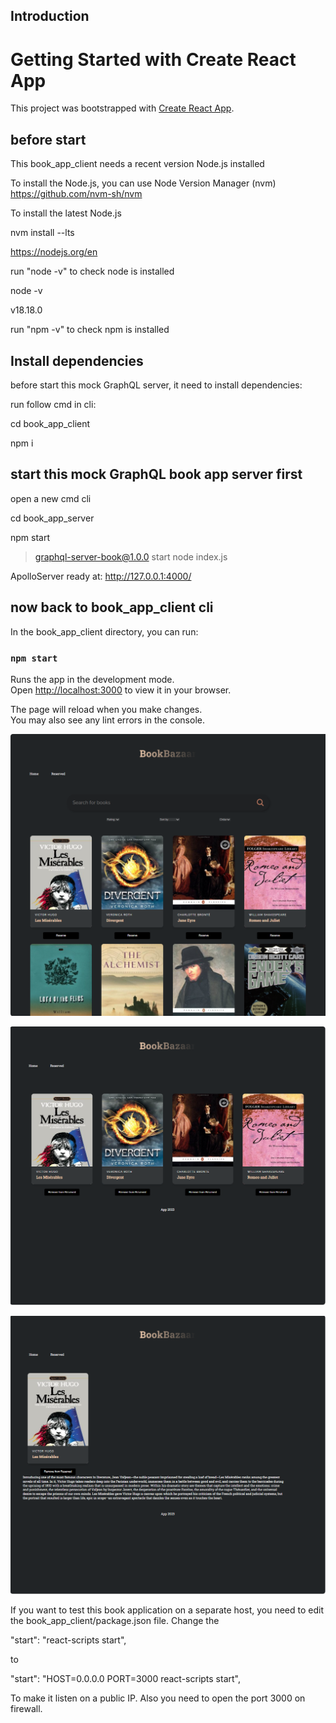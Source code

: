 ## Introduction
# Getting Started with Create React App

This project was bootstrapped with [Create React App](https://github.com/facebook/create-react-app).

## before start 
This book_app_client needs a recent version Node.js installed

To install the Node.js, you can use Node Version Manager (nvm)
https://github.com/nvm-sh/nvm

To install the latest Node.js

nvm install --lts

https://nodejs.org/en

run "node -v" to check node is installed

node -v

v18.18.0

run "npm -v" to check npm is installed


## Install dependencies
before start this  mock GraphQL server, it need to install dependencies:

run follow cmd in cli:

cd book_app_client

npm i

##  start this mock GraphQL book app server first 
open a new cmd cli 

cd book_app_server

npm start

> graphql-server-book@1.0.0 start
> node index.js

ApolloServer ready at: http://127.0.0.1:4000/

## now back to book_app_client cli

In the book_app_client directory, you can run:

### `npm start`

Runs the app in the development mode.\
Open [http://localhost:3000](http://localhost:3000) to view it in your browser.

The page will reload when you make changes.\
You may also see any lint errors in the console.

![Book app screen shot book list](img/book_app_1.PNG)

![Book app screen shot book rserved ](img/book_app_2.PNG)

![Book app screen shot book detail ](img/book_app_3.PNG)

If you want to test  this book application on a separate host, you need to 
edit the book_app_client/package.json file.
Change the 

"start": "react-scripts start",

to 

"start": "HOST=0.0.0.0 PORT=3000 react-scripts start",

To make it listen on a public IP.
Also you need to open the port 3000 on firewall.



